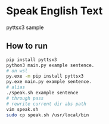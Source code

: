 # Speak English Text

pyttsx3 sample

## How to run

```sh
pip install pyttsx3
python3 main.py example sentence.
# on wsl
py.exe -m pip install pyttsx3
py.exe main.py example sentence.
# alias
./speak.sh example sentence
# through pass
# rewrite current dir abs path
vim speak.sh 
sudo cp speak.sh /usr/local/bin
```
